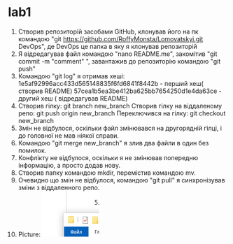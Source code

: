 # lab1
1. Створив репозиторій засобами GitHub, клонував його на пк командою "git https://github.com/RoffyMonsta/Lomovatskyi.git DevOps", де DevOps це папка в яку я клонував репозиторій
2. Я відредагував файл командою "nano README.me", закомітив "git commit -m "comment" ", завантажив до репозиторію командою "git push"
3. Командою "git log" я отримав хеші:
1e5af92996acc433d565148835f6fd6841f8442b - перший хеш( створив README)
57cea1b5ea3be412ba625bb7654250d1e4da63ce - другий хеш ( відредагував README)
4. Створив гілку: git branch new_branch
	Створив гілку на віддаленому репо: git push origin new_branch
	Переключився на гілку: git checkout new_branch
5. Змін не відбулося, оскільки файл змінювався на другорядній гілці, і до головної не мав ніякої справи.
6. Командою "git merge new_branch" я злив два файли в один без помилок.
7. Конфлікту не відбулося, оскільки я не змінював попередню інформацію, а просто додав нову.
8. Створив папку командою mkdir, перемістив командою mv.
9. Очевидно що змін не відбулося, командою "git pull" я синхронізував зміни з віддаленного репо.
10. Picture:
![image](./pic.PNG)

